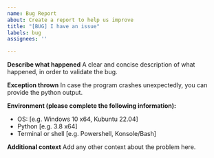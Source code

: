 ```yaml
---
name: Bug Report
about: Create a report to help us improve
title: "[BUG] I have an issue"
labels: bug
assignees: ''

---
```


**Describe what happened**
A clear and concise description of what happened, in order to validate the bug.

**Exception thrown**
In case the program crashes unexpectedly, you can provide the python output.

**Environment (please complete the following information):**
 - OS: [e.g. Windows 10 x64, Kubuntu 22.04]
 - Python [e.g. 3.8 x64]
- Terminal or shell [e.g.  Powershell, Konsole/Bash]

**Additional context**
Add any other context about the problem here.
